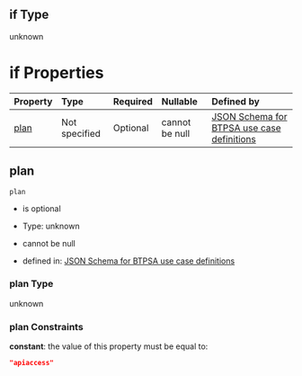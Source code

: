 ## if Type

unknown

# if Properties

| Property      | Type          | Required | Nullable       | Defined by                                                                                                                                                                                                                                    |
| :------------ | :------------ | :------- | :------------- | :-------------------------------------------------------------------------------------------------------------------------------------------------------------------------------------------------------------------------------------------- |
| [plan](#plan) | Not specified | Optional | cannot be null | [JSON Schema for BTPSA use case definitions](btpsa-usecase-properties-services-items-allof-1-then-allof-122-then-allof-0-if-properties-plan.md "undefined#/properties/services/items/allOf/1/then/allOf/122/then/allOf/0/if/properties/plan") |

## plan



`plan`

*   is optional

*   Type: unknown

*   cannot be null

*   defined in: [JSON Schema for BTPSA use case definitions](btpsa-usecase-properties-services-items-allof-1-then-allof-122-then-allof-0-if-properties-plan.md "undefined#/properties/services/items/allOf/1/then/allOf/122/then/allOf/0/if/properties/plan")

### plan Type

unknown

### plan Constraints

**constant**: the value of this property must be equal to:

```json
"apiaccess"
```
